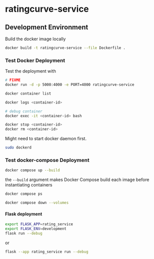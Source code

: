 # ratingcurve-service

## Development Environment

Build the docker image locally

```bash
docker build -t ratingcurve-service --file Dockerfile .
```

### Test Docker Deployment

Test the deployment with

```bash
# FIXME
docker run -d -p 5000:4000 -e PORT=4000 ratingcurve-service

docker container list

docker logs <container-id>

# debug container
docker exec -it <container-id> bash

docker stop <container-id>
docker rm <container-id>
```

Might need to start docker daemon first.

```bash
sudo dockerd
```

### Test docker-compose Deployment

```bash
docker compose up --build
```

the `--build` argument makes Docker Compose build each image before instantiating containers

```bash
docker compose ps
```

```bash
docker compose down --volumes
```

#### Flask deployment

```bash
export FLASK_APP=rating_service
export FLASK_ENV=development
flask run --debug
```

or

```bash
flask --app rating_service run --debug
```
